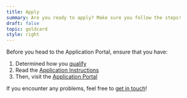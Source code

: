 ```yaml
---
title: Apply
summary: Are you ready to apply? Make sure you follow the steps!
draft: false
topic: goldcard
style: right
---
```

Before you head to the Application Portal, ensure that you have:

1. Determined how you [qualify](/en/qualification/)
2. Read the [Application Instructions](/en/application/)
3. Then, visit the [Application Portal](https://coa.immigration.gov.tw/coa-frontend/four-in-one/entry/golden-card)

If you encounter any problems, feel free to [get in touch](/en/help-desk/)!